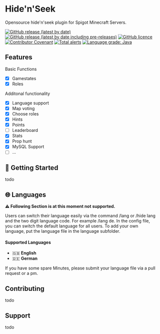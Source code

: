 # Hide'n'Seek
Opensource hide'n'seek plugin for Spigot Minecraft Servers.

[![GitHub release (latest by date)](https://img.shields.io/github/v/release/Niklashere/Spigot_Hidenseek)](https://github.com/Niklashere/Spigot_Hidenseek/releases)
[![GitHub release (latest by date including pre-releases)](https://img.shields.io/github/v/release/niklashere/Spigot_Hidenseek?include_prereleases)](https://github.com/Niklashere/Spigot_Hidenseek/releases)
[![GitHub licence](https://img.shields.io/github/license/niklashere/Spigot_Hidenseek)](LICENSE)
[![Contributor Covenant](https://img.shields.io/badge/Contributor%20Covenant-2.1-4baaaa.svg)](.github/CODE_OF_CONDUCT.md)
[![Total alerts](https://img.shields.io/lgtm/alerts/g/Niklashere/Spigot_Hidenseek.svg?logo=lgtm&logoWidth=18)](https://lgtm.com/projects/g/Niklashere/Spigot_Hidenseek/alerts/)
[![Language grade: Java](https://img.shields.io/lgtm/grade/java/g/Niklashere/Spigot_Hidenseek.svg?logo=lgtm&logoWidth=18)](https://lgtm.com/projects/g/Niklashere/Spigot_Hidenseek/context:java)

## Features

Basic Functions
- [x] Gamestates
- [x] Roles

Additonal functionality
- [x] Language support
- [x] Map voting
- [x] Choose roles
- [x] Hints
- [x] Points
- [ ] Leaderboard
- [x] Stats
- [x] Prop hunt
- [x] MySQL Support
- [ ] ...

## 🚀 Getting Started

todo

## 🌐 Languages
**⚠️ Following Section is at this moment not supported.**

Users can switch their language easily via the command /lang or /hide lang and the two digit language code. For example /lang de.
In the config file, you can switch the default language for all users.
To add your own language, put the language file in the language subfolder.

#### Supported Languages
- 🇬🇧 **English**
- 🇩🇪 **German**

If you have some spare Minutes, please submit your language file via a pull request or a pm.

## Contributing

todo

## Support

todo

